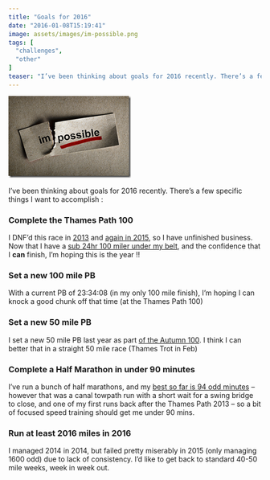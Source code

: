 ```yaml
---
title: "Goals for 2016"
date: "2016-01-08T15:19:41"
image: assets/images/im-possible.png
tags: [
  "challenges",
  "other"
]
teaser: "I’ve been thinking about goals for 2016 recently. There’s a few specific things I want to accomplish : Complete the Thames Path 100 I DNF’d this race in 2013 and again in 2015, so I have unfinished business. Now that I have a sub 24hr 100 miler under my belt, and the confidence that I [&hellip;]\n"
---
```

[![im-possible](assets/images/im-possible_thumb.png "im-possible")](assets/images/im-possible.png)

I’ve been thinking about goals for 2016 recently. There’s a few specific things I want to accomplish :

### Complete the Thames Path 100

I DNF’d this race in [2013](https://kennetrunner.com/thames-path-100-race-report) and [again in 2015](https://kennetrunner.com/thames-path-100-2015-race-report), so I have unfinished business. Now that I have a [sub 24hr 100 miler under my belt](https://kennetrunner.com/?p=1004), and the confidence that I **can** finish, I’m hoping this is the year !!

### Set a new 100 mile PB

With a current PB of 23:34:08 (in my only 100 mile finish), I’m hoping I can knock a good chunk off that time (at the Thames Path 100)

### Set a new 50 mile PB

I set a new 50 mile PB last year as part [of the Autumn 100](https://kennetrunner.com/autumn-100-2015-race-report). I think I can better that in a straight 50 mile race (Thames Trot in Feb)

### Complete a Half Marathon in under 90 minutes

I’ve run a bunch of half marathons, and my [best so far is 94 odd minutes](https://www.strava.com/activities/47694780) – however that was a canal towpath run with a short wait for a swing bridge to close, and one of my first runs back after the Thames Path 2013 – so a bit of focused speed training should get me under 90 mins.

### Run at least 2016 miles in 2016

I managed 2014 in 2014, but failed pretty miserably in 2015 (only managing 1600 odd) due to lack of consistency. I’d like to get back to standard 40-50 mile weeks, week in week out.
